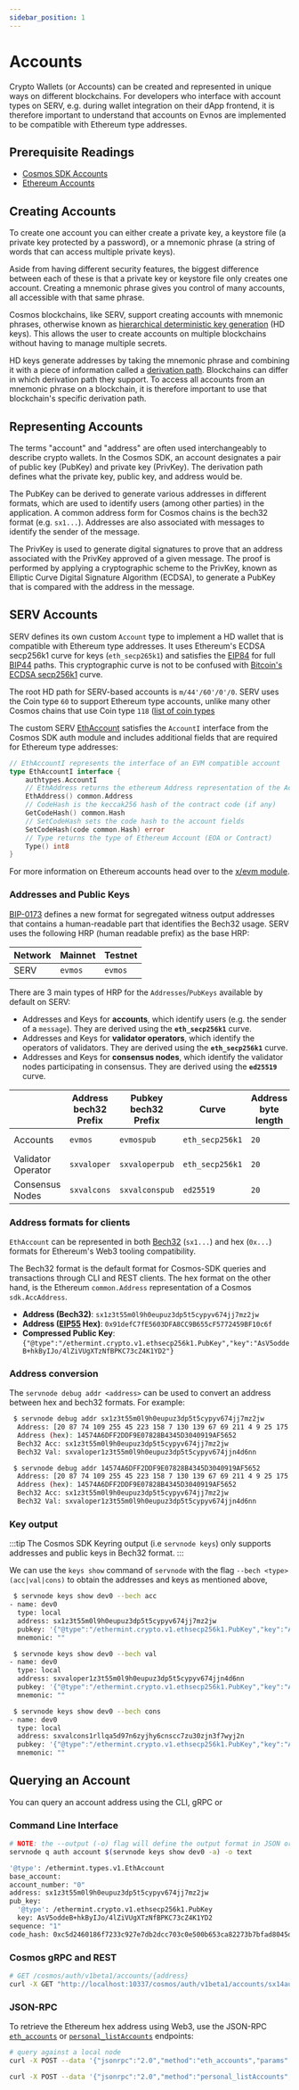 ```yaml
---
sidebar_position: 1
---
```


# Accounts

Crypto Wallets (or Accounts) can be created
and represented in unique ways on different blockchains.
For developers who interface with account types on SERV,
e.g. during wallet integration on their dApp frontend,
it is therefore important to understand that accounts on Evnos are implemented
to be compatible with Ethereum type addresses.

## Prerequisite Readings

- [Cosmos SDK Accounts](https://docs.cosmos.network/main/basics/accounts.html)
- [Ethereum Accounts](https://ethereum.org/en/whitepaper/#ethereum-accounts)

## Creating Accounts

To create one account you can either
create a private key, a keystore file (a private key protected by a password),
or a mnemonic phrase (a string of words that can access multiple private keys).

Aside from having different security features,
the biggest difference between each of these is
that a private key or keystore file only creates one account.
Creating a mnemonic phrase gives you control of many accounts,
all accessible with that same phrase.

Cosmos blockchains, like SERV, support creating accounts with mnemonic phrases,
otherwise known as [hierarchical deterministic key generation](https://github.com/confio/cosmos-hd-key-derivation-spec) (HD keys).
This allows the user to create accounts on multiple blockchains
without having to manage multiple secrets.

HD keys generate addresses by taking the mnemonic phrase
and combining it with a piece of information called a [derivation path](https://learnmeabitcoin.com/technical/derivation-paths).
Blockchains can differ in which derivation path they support.
To access all accounts from an mnemonic phrase on a blockchain,
it is therefore important to use that blockchain's specific derivation path.

## Representing Accounts

The terms "account" and "address" are often used interchangeably to describe crypto wallets.
In the Cosmos SDK, an account designates a pair of public key (PubKey) and private key (PrivKey).
The derivation path defines what the private key, public key, and address would be.

The PubKey can be derived to generate various addresses in different formats,
which are used to identify users (among other parties) in the application.
A common address form for Cosmos chains is the bech32 format (e.g. `sx1...`).
Addresses are also associated with messages to identify the sender of the message.

The PrivKey is used to generate digital signatures to prove
that an address associated with the PrivKey approved of a given message.
The proof is performed by applying a cryptographic scheme to the PrivKey,
known as Elliptic Curve Digital Signature Algorithm (ECDSA),
to generate a PubKey that is compared with the address in the message.

## SERV Accounts

SERV defines its own custom `Account` type
to implement a HD wallet that is compatible with Ethereum type addresses.
It uses Ethereum's ECDSA secp256k1 curve for keys (`eth_secp265k1`)
and satisfies the [EIP84](https://github.com/ethereum/EIPs/issues/84)
for full [BIP44](https://github.com/bitcoin/bips/blob/master/bip-0044.mediawiki) paths.
This cryptographic curve is not to be confused with [Bitcoin's ECDSA secp256k1](https://en.bitcoin.it/wiki/Secp256k1) curve.

The root HD path for SERV-based accounts is `m/44'/60'/0'/0`.
SERV uses the Coin type `60` to support Ethereum type accounts,
unlike many other Cosmos chains that use Coin type `118` ([list of coin types](https://github.com/satoshilabs/slips/blob/master/slip-0044.md)

The custom SERV [EthAccount](https://github.com/servprotocolorg/serv/blob/main/types/account.go#L28-L33)
satisfies the `AccountI` interface from the Cosmos SDK auth module
and includes additional fields that are required for Ethereum type addresses:

```go
// EthAccountI represents the interface of an EVM compatible account
type EthAccountI interface {
	authtypes.AccountI
	// EthAddress returns the ethereum Address representation of the AccAddress
	EthAddress() common.Address
	// CodeHash is the keccak256 hash of the contract code (if any)
	GetCodeHash() common.Hash
	// SetCodeHash sets the code hash to the account fields
	SetCodeHash(code common.Hash) error
	// Type returns the type of Ethereum Account (EOA or Contract)
	Type() int8
}
```

For more information on Ethereum accounts head over to the [x/evm module](../modules/evm.md#concepts).

### Addresses and Public Keys

[BIP-0173](https://github.com/satoshilabs/slips/blob/master/slip-0173.md) defines a new format for segregated witness
output addresses that contains a human-readable part that identifies the Bech32 usage. SERV uses the following
HRP (human readable prefix) as the base HRP:

| Network   | Mainnet | Testnet |
|-----------|---------|---------|
| SERV     | `evmos` | `evmos` |

There are 3 main types of HRP for the `Addresses`/`PubKeys` available by default on SERV:

- Addresses and Keys for **accounts**, which identify users (e.g. the sender of a `message`). They are derived using
 the **`eth_secp256k1`** curve.
- Addresses and Keys for **validator operators**, which identify the operators of validators. They are derived using
 the **`eth_secp256k1`** curve.
- Addresses and Keys for **consensus nodes**, which identify the validator nodes participating in consensus. They are
 derived using the **`ed25519`** curve.

|                    | Address bech32 Prefix | Pubkey bech32 Prefix | Curve           | Address byte length | Pubkey byte length |
|--------------------|-----------------------|----------------------|-----------------|---------------------|--------------------|
| Accounts           | `evmos`               | `evmospub`           | `eth_secp256k1` | `20`                | `33` (compressed)  |
| Validator Operator | `sxvaloper`        | `sxvaloperpub`    | `eth_secp256k1` | `20`                | `33` (compressed)  |
| Consensus Nodes    | `sxvalcons`        | `sxvalconspub`    | `ed25519`       | `20`                | `32`               |

### Address formats for clients

`EthAccount` can be represented in both [Bech32](https://en.bitcoin.it/wiki/Bech32) (`sx1...`) and hex (`0x...`) formats for Ethereum's Web3 tooling compatibility.

The Bech32 format is the default format for Cosmos-SDK queries and transactions through CLI and REST
clients. The hex format on the other hand, is the Ethereum `common.Address` representation of a
Cosmos `sdk.AccAddress`.

- **Address (Bech32)**: `sx1z3t55m0l9h0eupuz3dp5t5cypyv674jj7mz2jw`
- **Address ([EIP55](https://eips.ethereum.org/EIPS/eip-55) Hex)**: `0x91defC7fE5603DFA8CC9B655cF5772459BF10c6f`
- **Compressed Public Key**: `{"@type":"/ethermint.crypto.v1.ethsecp256k1.PubKey","key":"AsV5oddeB+hkByIJo/4lZiVUgXTzNfBPKC73cZ4K1YD2"}`

### Address conversion

The `servnode debug addr <address>` can be used to convert an address between hex and bech32 formats. For example:

```bash title="Bech32"
 $ servnode debug addr sx1z3t55m0l9h0eupuz3dp5t5cypyv674jj7mz2jw
  Address: [20 87 74 109 255 45 223 158 7 130 139 67 69 211 4 9 25 175 86 82]
  Address (hex): 14574A6DFF2DDF9E07828B4345D3040919AF5652
  Bech32 Acc: sx1z3t55m0l9h0eupuz3dp5t5cypyv674jj7mz2jw
  Bech32 Val: sxvaloper1z3t55m0l9h0eupuz3dp5t5cypyv674jjn4d6nn
```

```bash title="Hex"
 $ servnode debug addr 14574A6DFF2DDF9E07828B4345D3040919AF5652
  Address: [20 87 74 109 255 45 223 158 7 130 139 67 69 211 4 9 25 175 86 82]
  Address (hex): 14574A6DFF2DDF9E07828B4345D3040919AF5652
  Bech32 Acc: sx1z3t55m0l9h0eupuz3dp5t5cypyv674jj7mz2jw
  Bech32 Val: sxvaloper1z3t55m0l9h0eupuz3dp5t5cypyv674jjn4d6nn
```

### Key output

:::tip
The Cosmos SDK Keyring output (i.e `servnode keys`) only supports addresses and public keys in Bech32 format.
:::

We can use the `keys show` command of `servnode` with the flag `--bech <type> (acc|val|cons)` to
obtain the addresses and keys as mentioned above,

```bash title="Accounts"
 $ servnode keys show dev0 --bech acc
- name: dev0
  type: local
  address: sx1z3t55m0l9h0eupuz3dp5t5cypyv674jj7mz2jw
  pubkey: '{"@type":"/ethermint.crypto.v1.ethsecp256k1.PubKey","key":"AsV5oddeB+hkByIJo/4lZiVUgXTzNfBPKC73cZ4K1YD2"}'
  mnemonic: ""
```

```bash title="Validator"
 $ servnode keys show dev0 --bech val
- name: dev0
  type: local
  address: sxvaloper1z3t55m0l9h0eupuz3dp5t5cypyv674jjn4d6nn
  pubkey: '{"@type":"/ethermint.crypto.v1.ethsecp256k1.PubKey","key":"AsV5oddeB+hkByIJo/4lZiVUgXTzNfBPKC73cZ4K1YD2"}'
  mnemonic: ""
```

```bash title="Consensus"
 $ servnode keys show dev0 --bech cons
- name: dev0
  type: local
  address: sxvalcons1rllqa5d97n6zyjhy6cnscc7zu30zjn3f7wyj2n
  pubkey: '{"@type":"/ethermint.crypto.v1.ethsecp256k1.PubKey","key":"A/fVLgIqiLykFQxum96JkSOoTemrXD0tFaFQ1B0cpB2c"}'
  mnemonic: ""
```

## Querying an Account

You can query an account address using the CLI, gRPC or

### Command Line Interface

```bash
# NOTE: the --output (-o) flag will define the output format in JSON or YAML (text)
servnode q auth account $(servnode keys show dev0 -a) -o text

'@type': /ethermint.types.v1.EthAccount
base_account:
account_number: "0"
address: sx1z3t55m0l9h0eupuz3dp5t5cypyv674jj7mz2jw
pub_key:
  '@type': /ethermint.crypto.v1.ethsecp256k1.PubKey
  key: AsV5oddeB+hkByIJo/4lZiVUgXTzNfBPKC73cZ4K1YD2
sequence: "1"
code_hash: 0xc5d2460186f7233c927e7db2dcc703c0e500b653ca82273b7bfad8045d85a470
```

### Cosmos gRPC and REST

``` bash
# GET /cosmos/auth/v1beta1/accounts/{address}
curl -X GET "http://localhost:10337/cosmos/auth/v1beta1/accounts/sx14au322k9munkmx5wrchz9q30juf5wjgz2cfqku" -H "accept: application/json"
```

### JSON-RPC

To retrieve the Ethereum hex address using Web3, use the JSON-RPC [`eth_accounts`](./../../develop/api/ethereum-json-rpc/methods#eth-accounts) or [`personal_listAccounts`](./../../develop/api/ethereum-json-rpc/methods#personal-listAccounts) endpoints:

```bash
# query against a local node
curl -X POST --data '{"jsonrpc":"2.0","method":"eth_accounts","params":[],"id":1}' -H "Content-Type: application/json" http://localhost:8545

curl -X POST --data '{"jsonrpc":"2.0","method":"personal_listAccounts","params":[],"id":1}' -H "Content-Type: application/json" http://localhost:8545
```

